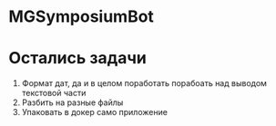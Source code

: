 # MGSymposiumBot



# Остались задачи

1. Формат дат, да и в целом поработать порабоать над выводом текстовой части
2. Разбить на разные файлы
3. Упаковать в докер само приложение
